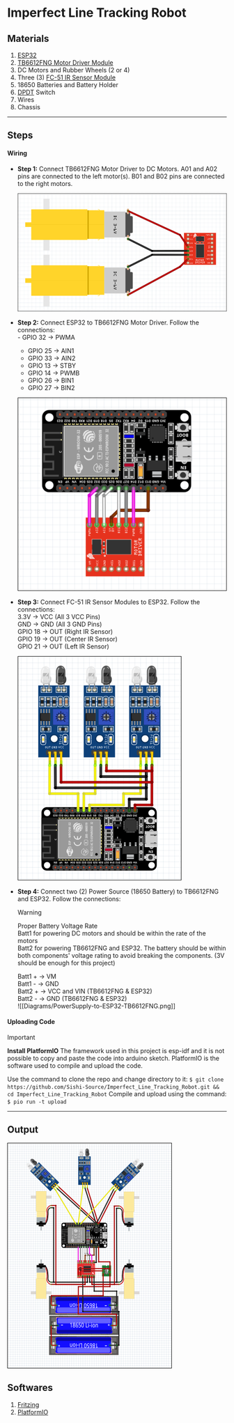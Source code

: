 # Imperfect Line Tracking Robot  
## Materials  
1. [ESP32](https://lastminuteengineers.com/getting-started-with-esp32/)  
2. [TB6612FNG Motor Driver Module](https://learn.sparkfun.com/tutorials/tb6612fng-hookup-guide/all)  
3. DC Motors and Rubber Wheels (2 or 4)  
4. Three (3) [FC-51 IR Sensor Module](https://microcontrollerslab.com/infrared-sensor-interfacing-arduino/)  
5. 18650 Batteries and Battery Holder  
6. [DPDT](https://www.mouser.com/datasheet/2/240/s-3050747.pdf) Switch  
7. Wires  
8. Chassis  
---  
## Steps  
#### Wiring  
- **Step 1:** Connect TB6612FNG Motor Driver to DC Motors. A01 and A02 pins are connected to the left motor(s). B01 and B02 pins are connected to the right motors.  

	![Diagrams/DCMotor-to-TB6612FNG.png](Diagrams/DCMotor-to-TB6612FNG.png)  
- **Step 2:** Connect ESP32 to TB6612FNG Motor Driver. Follow the connections:  
	  - GPIO 32 -> PWMA  
    - GPIO 25 -> AIN1  
    - GPIO 33 -> AIN2  
    - GPIO 13 -> STBY  
    - GPIO 14 -> PWMB  
    - GPIO 26 -> BIN1  
    - GPIO 27 -> BIN2  
    
	![Diagrams/TB6612FNG-to-ESP32.png](Diagrams/TB6612FNG-to-ESP32.png)  
- **Step 3:** Connect FC-51 IR Sensor Modules to ESP32. Follow the connections:  
	3.3V      -> VCC (All 3 VCC Pins)  
	GND      -> GND (All 3 GND Pins)  
	GPIO 18 -> OUT (Right IR Sensor)  
	GPIO 19 -> OUT (Center IR Sensor)  
	GPIO 21 -> OUT (Left IR Sensor)  
	
	![Diagrams/IRSensors-to-ESP32.png](Diagrams/IRSensors-to-ESP32.png)  
- **Step 4:** Connect two (2) Power Source (18650 Battery) to TB6612FNG and ESP32. Follow the connections:  
	> [!WARNING]  
  > Proper Battery Voltage Rate  
	> Batt1 for powering DC motors and should be within the rate of the motors  
	> Batt2 for powering TB6612FNG and ESP32. The battery should be within both components' voltage rating to avoid breaking the components. (3V should be enough for this project)  

	Batt1 + -> VM  
	Batt1 - -> GND  
	Batt2 + -> VCC and VIN (TB6612FNG & ESP32)  
	Batt2 - -> GND (TB6612FNG & ESP32)  
	![[Diagrams/PowerSupply-to-ESP32-TB6612FNG.png]]  
#### Uploading Code

> [!IMPORTANT]
> **Install PlatformIO**
> The framework used in this project is esp-idf and it is not possible to copy and paste the code into arduino sketch. PlatformIO is the software used to compile and upload the code.



Use the command to clone the repo and change directory to it:
	`$ git clone https://github.com/Sishi-Source/Imperfect_Line_Tracking_Robot.git && cd Imperfect_Line_Tracking_Robot`
Compile and upload using the command:
	`$ pio run -t upload`

---
## Output
![Diagrams/Output.png](Diagrams/Output.png)
## Softwares
1. [Fritzing](https://github.com/fritzing/fritzing-app)
2. [PlatformIO](https://platformio.org/)

